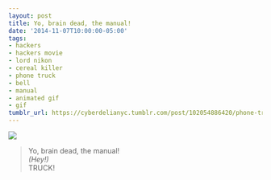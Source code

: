 ```yaml
---
layout: post
title: Yo, brain dead, the manual!
date: '2014-11-07T10:00:00-05:00'
tags:
- hackers
- hackers movie
- lord nikon
- cereal killer
- phone truck
- bell
- manual
- animated gif
- gif
tumblr_url: https://cyberdelianyc.tumblr.com/post/102054886420/phone-truck-manual-cereal-nikon-hackers-gif
---
```

![](http://i.giphy.com/tyttpGTQOD67tO3lGlW.gif)

> Yo, brain dead, the manual!  
> _(Hey!)_  
> TRUCK!
